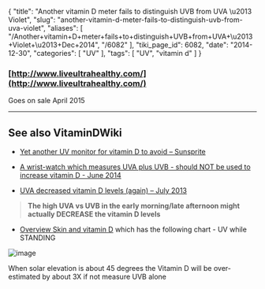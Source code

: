 {
    "title": "Another vitamin D meter fails to distinguish UVB from UVA \u2013 Violet",
    "slug": "another-vitamin-d-meter-fails-to-distinguish-uvb-from-uva-violet",
    "aliases": [
        "/Another+vitamin+D+meter+fails+to+distinguish+UVB+from+UVA+\u2013+Violet+\u2013+Dec+2014",
        "/6082"
    ],
    "tiki_page_id": 6082,
    "date": "2014-12-30",
    "categories": [
        "UV"
    ],
    "tags": [
        "UV",
        "vitamin d"
    ]
}


### [http://www.liveultrahealthy.com/](http://www.liveultrahealthy.com/)

Goes on sale April 2015

---

## See also VitaminDWiki

* [Yet another UV monitor for vitamin D to avoid – Sunsprite](/posts/yet-another-uv-monitor-for-vitamin-d-to-avoid-sunsprite)

* [A wrist-watch which measures UVA plus UVB - should NOT be used to increase vitamin D - June 2014](/posts/a-wrist-watch-which-measures-uva-plus-uvb-should-not-be-used-to-increase-vitamin-d)

* [UVA decreased vitamin D levels (again) – July 2013](/posts/uva-decreased-vitamin-d-levels-again)

>  **The high UVA vs  UVB in the early morning/late afternoon might actually DECREASE the vitamin D levels** 

* [Overview Skin and vitamin D](/posts/overview-skin-and-vitamin-d) which has the following chart - UV while STANDING

<img src="https://d378j1rmrlek7x.cloudfront.net/attachments/gif/uvb-and-uvb-vs-height-of-the-sun---from-creates-2009.gif" alt="image" style="max-width: 400px;">

When solar elevation is about 45 degrees the Vitamin D will be over-estimated by about 3X if not measure UVB alone
